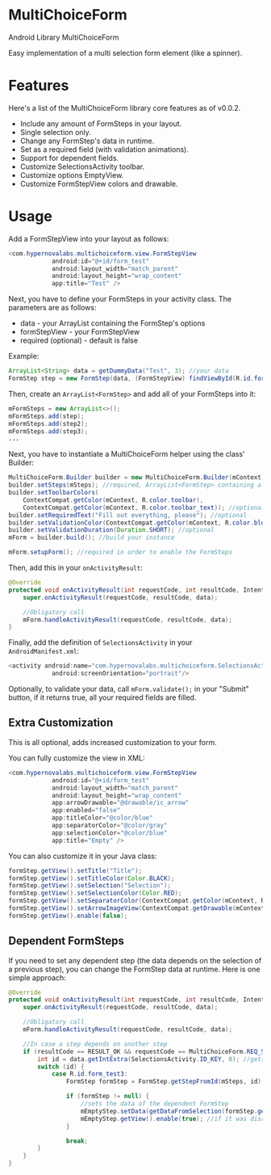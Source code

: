 # MultiChoiceForm
Android Library MultiChoiceForm

Easy implementation of a multi selection form element (like a spinner).

# Features

Here's a list of the MultiChoiceForm library core features as of v0.0.2.

  * Include any amount of FormSteps in your layout.
  * Single selection only.
  * Change any FormStep's data in runtime.
  * Set as a required field (with validation animations).
  * Support for dependent fields.
  * Customize SelectionsActivity toolbar.
  * Customize options EmptyView.
  * Customize FormStepView colors and drawable.
  
# Usage

Add a FormStepView into your layout as follows:

```java
<com.hypernovalabs.multichoiceform.view.FormStepView
            android:id="@+id/form_test"
            android:layout_width="match_parent"
            android:layout_height="wrap_content"
            app:title="Test" />
```

Next, you have to define your FormSteps in your activity class. The parameters are as follows:
  * data - your ArrayList<String> containing the FormStep's options
  * formStepView - your FormStepView
  * required (optional) - default is false
  
Example:

```java
ArrayList<String> data = getDummyData("Test", 3); //your data
FormStep step = new FormStep(data, (FormStepView) findViewById(R.id.form_test), true);
```

Then, create an `ArrayList<FormStep>` and add all of your FormSteps into it:
```java
mFormSteps = new ArrayList<>();
mFormSteps.add(step);
mFormSteps.add(step2);
mFormSteps.add(step3);
...
```

Next, you have to instantiate a MultiChoiceForm helper using the class' Builder:

```java
MultiChoiceForm.Builder builder = new MultiChoiceForm.Builder(mContext);
builder.setSteps(mSteps); //required, ArrayList<FormStep> containing all of your FormSteps
builder.setToolbarColors(
    ContextCompat.getColor(mContext, R.color.toolbar),
    ContextCompat.getColor(mContext, R.color.toolbar_text)); //optional
builder.setRequiredText("Fill out everything, please"); //optional
builder.setValidationColor(ContextCompat.getColor(mContext, R.color.bluet)); //optional
builder.setValidationDuration(Duration.SHORT); //optional
mForm = builder.build(); //build your instance

mForm.setupForm(); //required in order to enable the FormSteps
```

Then, add this in your `onActivityResult`:
```java
@Override
protected void onActivityResult(int requestCode, int resultCode, Intent data) {
    super.onActivityResult(requestCode, resultCode, data);

    //Obligatory call
    mForm.handleActivityResult(requestCode, resultCode, data);
}
```

Finally, add the definition of `SelectionsActivity` in your `AndroidManifest.xml`:
```java
<activity android:name="com.hypernovalabs.multichoiceform.SelectionsActivity"
            android:screenOrientation="portrait"/>
```

Optionally, to validate your data, call `mForm.validate();` in your "Submit" button, if it returns true, all your required fields are filled.

## Extra Customization

This is all optional, adds increased customization to your form.

You can fully customize the view in XML:

```java
<com.hypernovalabs.multichoiceform.view.FormStepView
            android:id="@+id/form_test"
            android:layout_width="match_parent"
            android:layout_height="wrap_content"
            app:arrowDrawable="@drawable/ic_arrow"
            app:enabled="false"
            app:titleColor="@color/blue"
            app:separatorColor="@color/gray"
            app:selectionColor="@color/blue"
            app:title="Empty" />
```
  
You can also customize it in your Java class:
  
```java
formStep.getView().setTitle("Title");
formStep.getView().setTitleColor(Color.BLACK);
formStep.getView().setSelection("Selection");
formStep.getView().setSelectionColor(Color.RED);
formStep.getView().setSeparatorColor(ContextCompat.getColor(mContext, R.color.red));
formStep.getView().setArrowImageView(ContextCompat.getDrawable(mContext, R.drawable.ic_action_arrow));
formStep.getView().enable(false);
```

## Dependent FormSteps

If you need to set any dependent step (the data depends on the selection of a previous step), you can change the FormStep data at runtime. Here is one simple approach:

```java
@Override
protected void onActivityResult(int requestCode, int resultCode, Intent data) {
    super.onActivityResult(requestCode, resultCode, data);

    //Obligatory call
    mForm.handleActivityResult(requestCode, resultCode, data);

    //In case a step depends on another step
    if (resultCode == RESULT_OK && requestCode == MultiChoiceForm.REQ_SELECTION) {
        int id = data.getIntExtra(SelectionsActivity.ID_KEY, 0); //gets the resId of the selected FormStep
        switch (id) {
            case R.id.form_test3:
                FormStep formStep = FormStep.getStepFromId(mSteps, id); //gets your selected FormStep

                if (formStep != null) {
                    //sets the data of the dependent FormStep
                    mEmptyStep.setData(getDataFromSelection(formStep.getView().getSelection(), 5));
                    mEmptyStep.getView().enable(true); //if it was disabled
                }

                break;
        }
    }
}
```
